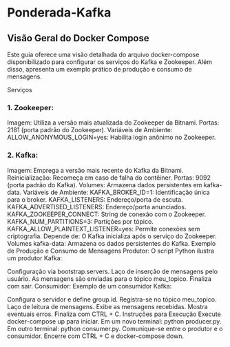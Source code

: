 # Ponderada-Kafka

## Visão Geral do Docker Compose
Este guia oferece uma visão detalhada do arquivo docker-compose disponibilizado para configurar os serviços do Kafka e Zookeeper. Além disso, apresenta um exemplo prático de produção e consumo de mensagens.

Serviços
### 1. Zookeeper:
Imagem: Utiliza a versão mais atualizada do Zookeeper da Bitnami.
Portas: 2181 (porta padrão do Zookeeper).
Variáveis de Ambiente:
ALLOW_ANONYMOUS_LOGIN=yes: Habilita login anônimo no Zookeeper.
### 2. Kafka:
Imagem: Emprega a versão mais recente do Kafka da Bitnami.
Reinicialização: Recomeça em caso de falha do contêiner.
Portas: 9092 (porta padrão do Kafka).
Volumes: Armazena dados persistentes em kafka-data.
Variáveis de Ambiente:
KAFKA_BROKER_ID=1: Identificação única para o broker.
KAFKA_LISTENERS: Endereço/porta de escuta.
KAFKA_ADVERTISED_LISTENERS: Endereço/porta anunciados.
KAFKA_ZOOKEEPER_CONNECT: String de conexão com o Zookeeper.
KAFKA_NUM_PARTITIONS=3: Partições por tópico.
KAFKA_ALLOW_PLAINTEXT_LISTENER=yes: Permite conexões sem criptografia.
Depende de: O Kafka inicializa após o serviço do Zookeeper.
Volumes
kafka-data: Armazena os dados persistentes do Kafka.
Exemplo de Produção e Consumo de Mensagens
Produtor:
O script Python ilustra um produtor Kafka:

Configuração via bootstrap.servers.
Laço de inserção de mensagens pelo usuário.
As mensagens são enviadas para o tópico meu_topico.
Finaliza com sair.
Consumidor:
Exemplo de um consumidor Kafka:

Configura o servidor e define group.id.
Registra-se no tópico meu_topico.
Laço de leitura de mensagens.
Exibe as mensagens recebidas.
Mostra eventuais erros.
Finaliza com CTRL + C.
Instruções para Execução
Execute docker-compose up para iniciar.
Em um novo terminal: python producer.py.
Em outro terminal: python consumer.py.
Comunique-se entre o produtor e o consumidor.
Encerre com CTRL + C e docker-compose down.


